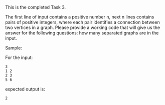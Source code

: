 This is the completed Task 3.

The first line of input contains a positive number n, next n lines contains pairs of positive integers, where each pair identifies a connection between two vertices in a graph. Please provide a working code that will give us the answer for the following questions: how many separated graphs are in the input.

Sample:

For the input:

```
3
1 2
2 3
5 6
```
expected output is:

```
2
```
